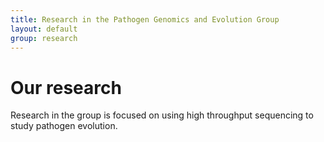 ```yaml
---
title: Research in the Pathogen Genomics and Evolution Group
layout: default
group: research
---
```


<div class="row">

# Our research

Research in the group is focused on using high throughput sequencing to study pathogen evolution.<br>

<br>


</div>

